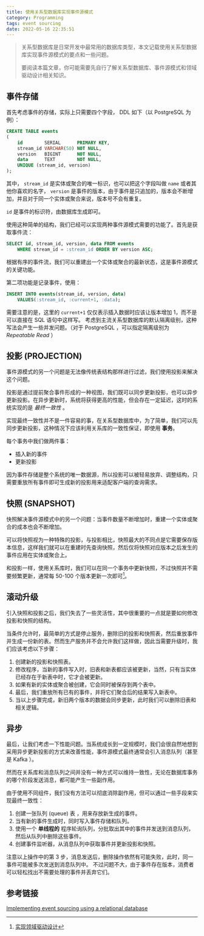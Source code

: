 ```yaml
---
title: 使用关系型数据库实现事件源模式
category: Programming
tags: event sourcing
date: 2022-05-16 22:35:51
---
```



> 关系型数据库是日常开发中最常用的数据库类型，本文记载使用关系型数据库实现事件源模式的要点和一些问题。
>
> 要阅读本篇文章，你可能需要先自行了解关系型数据库、事件源模式和领域驱动设计相关知识。

<!-- more -->

## 事件存储

首先考虑事件的存储，实际上只需要四个字段， DDL 如下（以 PostgreSQL 为例）：

```sql
CREATE TABLE events
(
    id        SERIAL      PRIMARY KEY,
    stream_id VARCHAR(50) NOT NULL,
    version   BIGINT      NOT NULL,
    data      TEXT        NOT NULL,
    UNIQUE (stream_id, version)
);
```

其中， `stream_id` 是实体或聚合的唯一标识，也可以把这个字段叫做 `name` 或者其他你喜欢的名字， `version` 是事件的版本，由于事件是只追加的，版本会不断增加，并且对于同一个实体或聚合来说，版本号不会有重复。

`id` 是事件的标识符，由数据库生成即可。

使用这种简单的结构，我们已经可以实现两种事件源模式需要的功能了。首先是获取事件流：

```sql
SELECT id, stream_id, version, data FROM events
    WHERE stream_id = :stream_id ORDER BY version ASC;
```

根据有序的事件流，我们可以重建出一个实体或聚合的最新状态，这是事件源模式的关键功能。

第二项功能是记录事件，使用：

```sql
INSERT INTO events(stream_id, version, data)
    VALUES(:stream_id, :current+1, :data);
```

需要注意的是，这里的 `current+1` 仅仅表示插入数据时应该让版本增加 1，而不是可以直接在 SQL 语句中这样写。
考虑到主流关系型数据库的默认隔离级别，这种写法会产生一些并发问题。（对于 PostgreSQL ，可以指定隔离级别为 *Repeatable Read* ）

## 投影 (PROJECTION)

事件源模式的另一个问题是无法像传统表结构那样进行过滤，我们使用投影来解决这个问题。

投影是通过提前聚合事件形成的一种视图，我们既可以同步更新投影，也可以异步更新投影。在异步更新时，系统将获得更高的性能，但会存在一定延迟，这时的系统实现的是 *最终一致性* 。

实现最终一致性并不是一件容易的事，在关系型数据库中，为了简单，我们可以先同步更新投影，这种情况下应该利用关系库的一致性保证，即使用 **事务**。

每个事务中我们做两件事：

- 插入新的事件
- 更新投影

因为事件存储是整个系统的唯一数据源，所以投影可以被轻易放弃、调整结构，只需要重放所有事件即可生成新的投影用来适配客户端的查询需求。

## 快照 (SNAPSHOT)

快照解决事件源模式中的另一个问题：当事件数量不断增加时，重建一个实体或聚合的成本也会不断增加。

可以将快照视为一种特殊的投影，与投影相比，快照最大的不同点是它需要保存版本信息，这样我们就可以在重建时先查询快照，然后仅将快照对应版本之后发生的事件应用在实体或聚合上。

和投影一样，使用关系库时，我们可以在同一个事务中更新快照，不过快照并不需要频繁更新，通常每 50-100 个版本更新一次即可[^1]。

## 滚动升级

引入快照和投影之后，我们失去了一些灵活性，其中很重要的一点就是要如何修改投影和快照的结构。

当条件允许时，最简单的方式是停止服务，删除旧的投影和快照表，然后重放事件并生成一份新的表。然而生产服务并不会允许我们这样做，因此当需要升级时，我们应该考虑以下步骤：

1. 创建新的投影和快照表。
2. 修改程序，当新的事件写入时，旧表和新表都应该被更新，当然，只有当实体已经存在于新表中时，它才会被更新。
3. 如果有新的实体或聚合被创建，它会同时被保存到两个表中。
4. 最后，我们重放所有已有的事件，并将它们聚合后的结果写入新表中。
5. 当以上步骤完成，新旧两个版本的数据会同步更新，此时我们可以删除旧表和相关逻辑。

## 异步

最后，让我们考虑一下性能问题。当系统成长到一定规模时，我们会很自然地想到采用异步更新投影的方式来改善性能，事件源模式最终通常会引入消息队列（甚至是 Kafka ）。

然而在关系库和消息队列之间并没有一种方式可以维持一致性，无论在数据库事务的哪个阶段发送消息，都可能产生一些副作用。

由于使用不同组件，我们没有方法可以彻底消除副作用，但可以通过一些手段来实现最终一致性：

1. 创建一张队列 (queue) 表 ，用来存放新生成的事件。
2. 当有新的事件生成时，同时写入事件存储和队列。
3. 使用一个 **单线程的** 程序轮询队列，分批取出其中的事件并发送到消息队列，然后从队列中删除这些事件。
4. 创建事件监听器，从消息队列中获取事件并更新投影和快照。

注意以上操作中的第 3 步，消息发送后，删除操作依然有可能失败，此时，同一事件可能被多次发送到消息队列中。
不过问题不大，由于事件存在版本，消费者可以轻松找出不需要处理的事件并丢弃它们。

## 参考链接

[Implementing event sourcing using a relational database](https://softwaremill.com/implementing-event-sourcing-using-a-relational-database/)

[^1]: [实现领域驱动设计](https://book.douban.com/subject/25844633/)
